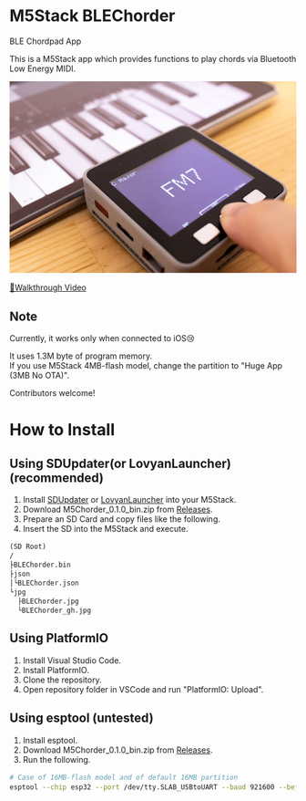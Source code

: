 # M5Stack BLEChorder
BLE Chordpad App

This is a M5Stack app which provides functions to play chords via Bluetooth Low Energy MIDI.

[![photo](images/1.thumb.jpg)](images/1.jpg)

[🎥Walkthrough Video](https://youtu.be/04s6wCNV70E)

## Note
Currently, it works only when connected to iOS😢   

It uses 1.3M byte of program memory.  
If you use M5Stack 4MB-flash model, change the partition to "Huge App (3MB No OTA)".

Contributors welcome!

# How to Install

## Using SDUpdater(or LovyanLauncher) (recommended)
1. Install [SDUpdater](https://github.com/tobozo/M5Stack-SD-Updater) or [LovyanLauncher](https://github.com/lovyan03/M5Stack_LovyanLauncher) into your M5Stack.
2. Download M5Chorder_0.1.0_bin.zip from [Releases](https://github.com/wararyo/M5Chorder/releases).
3. Prepare an SD Card and copy files like the following.
4. Insert the SD into the M5Stack and execute.

```
(SD Root)
/
├BLEChorder.bin
├json
│└BLEChorder.json
└jpg
  ├BLEChorder.jpg
  └BLEChorder_gh.jpg
```

## Using PlatformIO
1. Install Visual Studio Code.
2. Install PlatformIO.
3. Clone the repository.
4. Open repository folder in VSCode and run "PlatformIO: Upload".

## Using esptool (untested)
1. Install esptool.
2. Download M5Chorder_0.1.0_bin.zip from [Releases](https://github.com/wararyo/M5Chorder/releases).
3. Run the following.

``` sh
# Case of 16MB-flash model and of default 16MB partition
esptool --chip esp32 --port /dev/tty.SLAB_USBtoUART --baud 921600 --before default_reset --after hard_reset write_flash -z --flash_freq 40m 0x10000 BLEChorder.bin
```
